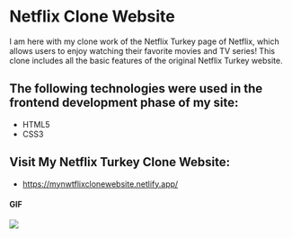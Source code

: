 <h1>Netflix Clone Website</h1>

I am here with my clone work of the Netflix Turkey page of Netflix, which allows users to enjoy watching their favorite movies and TV series! This clone includes all the basic features of the original Netflix Turkey website.

<h2> The following technologies were used in the frontend development phase of my site: </h2>

- HTML5
- CSS3

<h2> Visit My Netflix Turkey Clone Website: </h2>

- https://mynwtflixclonewebsite.netlify.app/

<h4>GIF</h4>

![](images/mynetflixclonewebsite.gif)